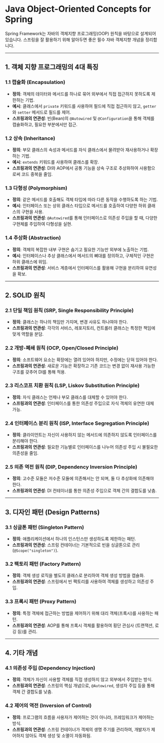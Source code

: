 # Java Object-Oriented Concepts for Spring

Spring Framework는 자바의 객체지향 프로그래밍(OOP) 원칙을 바탕으로 설계되어 있습니다. 스프링을 잘 활용하기 위해 알아두면 좋은 필수 자바 객체지향 개념을 정리합니다.

---

## 1. 객체 지향 프로그래밍의 4대 특징

### 1.1 캡슐화 (Encapsulation)

- **정의**: 객체의 데이터와 메서드를 하나로 묶어 외부에서 직접 접근하지 못하도록 제한하는 기법.
- **예시**: 클래스에서 `private` 키워드를 사용하여 필드에 직접 접근하지 않고, `getter`와 `setter` 메서드로 필드를 제어.
- **스프링과의 연관성**: 빈(Bean)의 `@Autowired` 및 `@Configuration`을 통해 객체를 캡슐화하고, 필요한 부분에서만 접근.

### 1.2 상속 (Inheritance)

- **정의**: 부모 클래스의 속성과 메서드를 자식 클래스에서 물려받아 재사용하거나 확장하는 기법.
- **예시**: `extends` 키워드를 사용하여 클래스를 확장.
- **스프링과의 연관성**: DI와 AOP에서 공통 기능을 상속 구조로 추상화하여 사용함으로써 코드 중복을 줄임.

### 1.3 다형성 (Polymorphism)

- **정의**: 같은 메서드를 호출해도 객체 타입에 따라 다른 동작을 수행하도록 하는 기법.
- **예시**: 인터페이스 또는 상위 클래스 타입으로 메서드를 호출하여 다양한 하위 클래스의 구현을 사용.
- **스프링과의 연관성**: `@Autowired`를 통해 인터페이스로 의존성 주입을 할 때, 다양한 구현체를 주입하여 다형성을 실현.

### 1.4 추상화 (Abstraction)

- **정의**: 객체의 복잡한 내부 구현은 숨기고 필요한 기능만 외부에 노출하는 기법.
- **예시**: 인터페이스나 추상 클래스에서 메서드의 뼈대를 정의하고, 구체적인 구현은 하위 클래스에 위임.
- **스프링과의 연관성**: 서비스 계층에서 인터페이스를 활용해 구현을 분리하여 유연성을 확보.

---

## 2. SOLID 원칙

### 2.1 단일 책임 원칙 (SRP, Single Responsibility Principle)

- **정의**: 클래스는 하나의 책임만 가지며, 변경 사유도 하나여야 한다.
- **스프링과의 연관성**: 각각의 서비스, 레포지토리, 컨트롤러 클래스는 특정한 책임에 맞게 역할을 분담.

### 2.2 개방-폐쇄 원칙 (OCP, Open/Closed Principle)

- **정의**: 소프트웨어 요소는 확장에는 열려 있어야 하지만, 수정에는 닫혀 있어야 한다.
- **스프링과의 연관성**: 새로운 기능은 확장하고 기존 코드는 변경 없이 재사용 가능한 구조를 갖추어 DI를 통해 적용.

### 2.3 리스코프 치환 원칙 (LSP, Liskov Substitution Principle)

- **정의**: 자식 클래스는 언제나 부모 클래스를 대체할 수 있어야 한다.
- **스프링과의 연관성**: 인터페이스를 통한 의존성 주입으로 자식 객체의 유연한 대체 가능.

### 2.4 인터페이스 분리 원칙 (ISP, Interface Segregation Principle)

- **정의**: 클라이언트는 자신이 사용하지 않는 메서드에 의존하지 않도록 인터페이스를 분리해야 한다.
- **스프링과의 연관성**: 필요한 기능별로 인터페이스를 나누어 의존성 주입 시 불필요한 의존성을 줄임.

### 2.5 의존 역전 원칙 (DIP, Dependency Inversion Principle)

- **정의**: 고수준 모듈은 저수준 모듈에 의존해서는 안 되며, 둘 다 추상화에 의존해야 한다.
- **스프링과의 연관성**: DI 컨테이너를 통한 의존성 주입으로 객체 간의 결합도를 낮춤.

---

## 3. 디자인 패턴 (Design Patterns)

### 3.1 싱글톤 패턴 (Singleton Pattern)

- **정의**: 애플리케이션에서 하나의 인스턴스만 생성하도록 제한하는 패턴.
- **스프링과의 연관성**: 스프링 컨테이너는 기본적으로 빈을 싱글톤으로 관리 (`@Scope("singleton")`).

### 3.2 팩토리 패턴 (Factory Pattern)

- **정의**: 객체 생성 로직을 별도의 클래스로 분리하여 객체 생성 방법을 캡슐화.
- **스프링과의 연관성**: 스프링에서 빈 팩토리를 사용하여 객체를 생성하고 의존성 주입.

### 3.3 프록시 패턴 (Proxy Pattern)

- **정의**: 특정 객체에 접근하는 방법을 제어하기 위해 대리 객체(프록시)를 사용하는 패턴.
- **스프링과의 연관성**: AOP를 통해 프록시 객체를 활용하여 횡단 관심사 (트랜잭션, 로깅 등)를 관리.

---

## 4. 기타 개념

### 4.1 의존성 주입 (Dependency Injection)

- **정의**: 객체가 자신이 사용할 객체를 직접 생성하지 않고 외부에서 주입받는 방식.
- **스프링과의 연관성**: 스프링의 핵심 개념으로, `@Autowired`, 생성자 주입 등을 통해 객체 간 결합도를 낮춤.

### 4.2 제어의 역전 (Inversion of Control)

- **정의**: 프로그램의 흐름을 사용자가 제어하는 것이 아니라, 프레임워크가 제어하는 방식.
- **스프링과의 연관성**: 스프링 컨테이너가 객체의 생명 주기를 관리하여, 개발자가 제어하지 않아도 객체 생성 및 소멸이 자동화됨.
